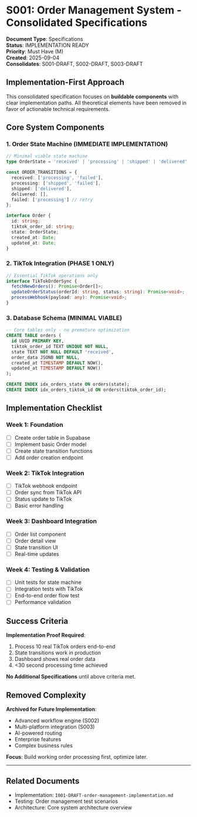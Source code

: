 # S001: Order Management System - Consolidated Specifications

**Document Type**: Specifications  
**Status**: IMPLEMENTATION READY  
**Priority**: Must Have (M)  
**Created**: 2025-09-04  
**Consolidates**: S001-DRAFT, S002-DRAFT, S003-DRAFT  

## Implementation-First Approach

This consolidated specification focuses on **buildable components** with clear implementation paths. All theoretical elements have been removed in favor of actionable technical requirements.

## Core System Components

### 1. Order State Machine (IMMEDIATE IMPLEMENTATION)

```typescript
// Minimal viable state machine
type OrderState = 'received' | 'processing' | 'shipped' | 'delivered' | 'failed';

const ORDER_TRANSITIONS = {
  received: ['processing', 'failed'],
  processing: ['shipped', 'failed'], 
  shipped: ['delivered'],
  delivered: [],
  failed: ['processing'] // retry
};

interface Order {
  id: string;
  tiktok_order_id: string;
  state: OrderState;
  created_at: Date;
  updated_at: Date;
}
```

### 2. TikTok Integration (PHASE 1 ONLY)

```typescript
// Essential TikTok operations only
interface TikTokOrderSync {
  fetchNewOrders(): Promise<Order[]>;
  updateOrderStatus(orderId: string, status: string): Promise<void>;
  processWebhook(payload: any): Promise<void>;
}
```

### 3. Database Schema (MINIMAL VIABLE)

```sql
-- Core tables only - no premature optimization
CREATE TABLE orders (
  id UUID PRIMARY KEY,
  tiktok_order_id TEXT UNIQUE NOT NULL,
  state TEXT NOT NULL DEFAULT 'received',
  order_data JSONB NOT NULL,
  created_at TIMESTAMP DEFAULT NOW(),
  updated_at TIMESTAMP DEFAULT NOW()
);

CREATE INDEX idx_orders_state ON orders(state);
CREATE INDEX idx_orders_tiktok_id ON orders(tiktok_order_id);
```

## Implementation Checklist

### Week 1: Foundation
- [ ] Create order table in Supabase
- [ ] Implement basic Order model
- [ ] Create state transition functions
- [ ] Add order creation endpoint

### Week 2: TikTok Integration  
- [ ] TikTok webhook endpoint
- [ ] Order sync from TikTok API
- [ ] Status update to TikTok
- [ ] Basic error handling

### Week 3: Dashboard Integration
- [ ] Order list component
- [ ] Order detail view
- [ ] State transition UI
- [ ] Real-time updates

### Week 4: Testing & Validation
- [ ] Unit tests for state machine
- [ ] Integration tests with TikTok
- [ ] End-to-end order flow test
- [ ] Performance validation

## Success Criteria

**Implementation Proof Required**:
1. Process 10 real TikTok orders end-to-end
2. State transitions work in production
3. Dashboard shows real order data
4. <30 second processing time achieved

**No Additional Specifications** until above criteria met.

## Removed Complexity

**Archived for Future Implementation**:
- Advanced workflow engine (S002)
- Multi-platform integration (S003)  
- AI-powered routing
- Enterprise features
- Complex business rules

**Focus**: Build working order processing first, optimize later.

---

## Related Documents

- Implementation: `I001-DRAFT-order-management-implementation.md`
- Testing: Order management test scenarios
- Architecture: Core system architecture overview